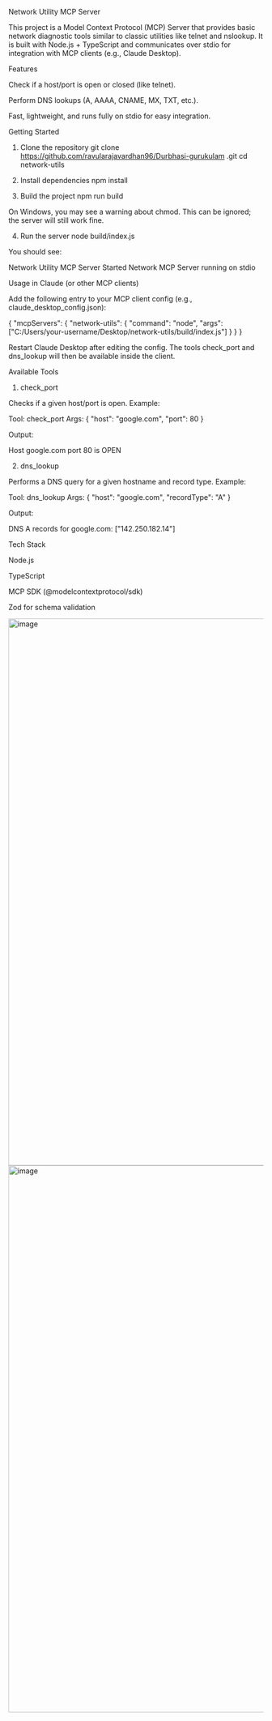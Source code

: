 Network Utility MCP Server

This project is a Model Context Protocol (MCP) Server that provides basic network diagnostic tools similar to classic utilities like telnet and nslookup. It is built with Node.js + TypeScript and communicates over stdio for integration with MCP clients (e.g., Claude Desktop).

Features

Check if a host/port is open or closed (like telnet).

 Perform DNS lookups (A, AAAA, CNAME, MX, TXT, etc.).

 Fast, lightweight, and runs fully on stdio for easy integration.

Getting Started
1. Clone the repository
git clone https://github.com/ravularajavardhan96/Durbhasi-gurukulam
.git
cd network-utils

2. Install dependencies
npm install

3. Build the project
npm run build


On Windows, you may see a warning about chmod. This can be ignored; the server will still work fine.

4. Run the server
node build/index.js


You should see:

 Network Utility MCP Server Started
Network MCP Server running on stdio

 Usage in Claude (or other MCP clients)

Add the following entry to your MCP client config (e.g., claude_desktop_config.json):

{
  "mcpServers": {
    "network-utils": {
      "command": "node",
      "args": ["C:/Users/your-username/Desktop/network-utils/build/index.js"]
    }
  }
}


Restart Claude Desktop after editing the config. The tools check_port and dns_lookup will then be available inside the client.

Available Tools
1. check_port

Checks if a given host/port is open.
Example:

Tool: check_port
Args: { "host": "google.com", "port": 80 }


Output:

Host google.com port 80 is OPEN

2. dns_lookup

Performs a DNS query for a given hostname and record type.
Example:

Tool: dns_lookup
Args: { "host": "google.com", "recordType": "A" }


Output:

DNS A records for google.com:
["142.250.182.14"]

 Tech Stack

Node.js

TypeScript

MCP SDK (@modelcontextprotocol/sdk)

Zod for schema validation

<img width="1920" height="1080" alt="image" src="https://github.com/user-attachments/assets/daf723de-c493-4d1b-bc8d-c33f348c9737" />

<img width="1920" height="1080" alt="image" src="https://github.com/user-attachments/assets/0d362d1b-027e-47f2-a7aa-648f6f474dad" />


